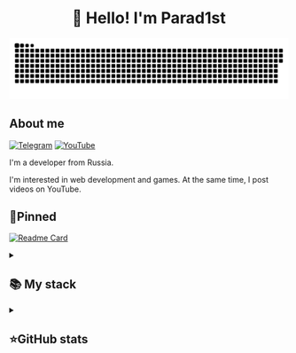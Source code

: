 
<h1 align="center">👋 Hello! I'm Parad1st </h1>

<p align="center">
 <img width="600" src="Parad1st-snake.svg" alt="snake"/>
</p>

## About me
[![Telegram](https://img.shields.io/badge/-Telegram-2CA5E0?style=flat&logo=telegram&logoColor=white)](https://tlgg.ru/@Parad1stik)
[![YouTube](https://img.shields.io/badge/-YouTube-FF0000?style=flat&logo=youtube&logoColor=white)](https://youtube.com/@Parad1st)

I'm a developer from Russia.

I'm interested in web development and games.
At the same time, I post videos on YouTube.

## 📌Pinned
[![Readme Card](https://github-readme-stats.vercel.app/api/pin/?username=Parad1st&repo=BlackRussiaSource&theme=dracula&bg_color=00000000&)](https://github.com/Parad1st/BlackRussiaSource)


<details align="left">
  <summary><h2><b>📚 My stack</b></h2></summary>
  <p>
    <h3>Langs</h3>
    <img src="https://skillicons.dev/icons?i=dotnet,cs,cpp,py,java,html,css,mysql,php&perline=7" />
    <h3>Frameworks / Tools</h3>
    <img src="https://skillicons.dev/icons?i=unity,unreal,gradle,linux,androidstudio,git&perline=7" />
    <h3>Software</h3>
    <img src="https://skillicons.dev/icons?i=visualstudio,idea,ultimate&perline=7" />
    <br>
  </p>
</details>


<details align="left">
  <summary><h2><b>⭐GitHub stats</b></h2></summary>
  <p>
   <img src="https://github-readme-stats.vercel.app/api/top-langs/?username=Parad1st&theme=dracula&layout=compact&hide_border=true&bg_color=00000000" />
   <br>
   <img src="https://github-readme-stats.vercel.app/api?username=Parad1st&count_private=true&show_icons=true&theme=dracula&hide_border=true&bg_color=00000000" />
    <br>
   <img src="https://metrics.lecoq.io/Parad1st" />
  </p>
</details>
